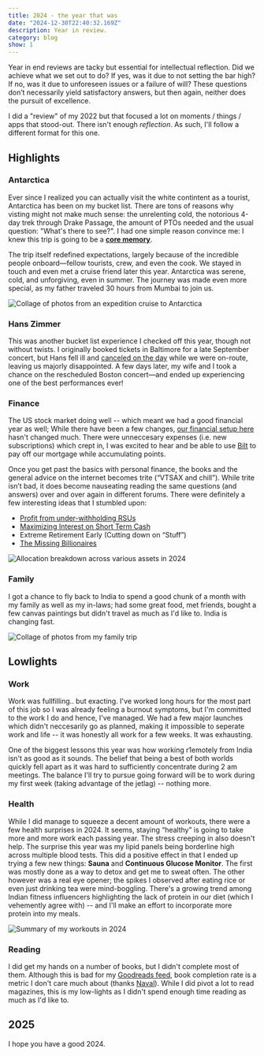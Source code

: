 ```yaml
---
title: 2024 - the year that was
date: "2024-12-30T22:40:32.169Z"
description: Year in review.
category: blog
show: 1
---
```


Year in end reviews are tacky but essential for intellectual reflection. Did we achieve what we set out to do? If yes, was it due to not setting the bar high? If no, was it due to unforeseen   issues or a failure of will? These questions don’t necessarily yield satisfactory answers, but then again, neither does the pursuit of excellence. 

I did a "review" of my 2022 but that focused a lot on moments / things / apps that stood-out. There isn't enough _reflection_. As such, I'll follow a different format for this one.

## Highlights


### Antarctica

Ever since I realized you can actually visit the white contintent as a tourist, Antarctica has been on my bucket list. There are tons of reasons why visting might not make much sense: the unrelenting cold, the notorious 4-day trek through Drake Passage, the amount of PTOs needed and the usual question: "What's there to see?". I had one simple reason convince me: I knew this trip is going to be a **[core memory](https://knowyourmeme.com/memes/a-core-memory)**.

The trip itself redefined expectations, largely because of the incredible people onboard—fellow tourists, crew, and even the cook. We stayed in touch and even met a cruise friend later this year. Antarctica was serene, cold, and unforgiving, even in summer. The journey was made even more special, as my father traveled 30 hours from Mumbai to join us. 

![Collage of photos from an expedition cruise to Antarctica](./antarctica.png)


### Hans Zimmer

This was another bucket list experience I checked off this year, though not without twists. I originally booked tickets in Baltimore for a late September concert, but Hans fell ill and [canceled on the day](https://www.instagram.com/p/C_-iHtuoYlr/) while we were on-route, leaving us majorly disappointed. A few days later, my wife and I took a chance on the rescheduled Boston concert—and ended up experiencing one of the best performances ever!

### Finance

The US stock market doing well -- which meant we had a good financial year as well; While there have been a few changes, [our financial setup here](https://abhishekbanthia.com/fire/) hasn't changed much. There were unneccesary expenses (i.e. new subscriptions) which crept in, I was excited to hear and be able to use [Bilt](https://bilt.page/r/LAX4-CASE) to pay off our mortgage while accumulating points. 

Once you get past the basics with personal finance, the books and the general advice on the internet becomes trite (“VTSAX and chill”). While trite isn’t bad, it does become nauseating reading the same questions (and answers) over and over again in different forums. There were definitely a few interesting ideas that I stumbled upon:

- [Profit from under-withholding RSUs](https://tctailwind.com/2024/05/21/how-to-profit-from-the-under-withholding-of-rsus-and-bonuses/)
- [Maximizing Interest on Short Term Cash](https://tctailwind.com/2024/02/06/how-i-maximize-interest-on-my-short-term-cash-without-chasing-rates-across-banks/)
- Extreme Retirement Early (Cutting down on “Stuff”)
- [The Missing Billionaires](https://www.economist.com/finance-and-economics/2023/09/21/how-to-avoid-a-common-investment-mistake)

![Allocation breakdown across various assets in 2024](./asset-allocation.png)


### Family

I got a chance to fly back to India to spend a good chunk of a month with my family as well as my in-laws; had some great food, met friends, bought a few canvas paintings but didn't travel as much as I'd like to. India is changing fast.

![Collage of photos from my family trip](./family.png)

## Lowlights

### Work

Work was fullfilling.. but exacting. I've worked long hours for the most part of this job so I was already feeling a burnout symptoms, but I'm committed to the work I do and hence, I've managed. We had a few major launches which didn't neccesarily go as planned, making it impossible to seperate work and life -- it was honestly all work for a few weeks. It was exhausting. 

One of the biggest lessons this year was how working r1emotely from India isn't as good as it sounds. The belief that being a best of both worlds quickly fell apart as it was hard to sufficiently concentrate during 2 am meetings. The balance I'll try to pursue going forward will be to work during my first week (taking advantage of the jetlag) -- nothing more.

### Health

While I did manage to squeeze a decent amount of workouts, there were a few health surprises in 2024. It seems, staying “healthy” is going to take more and more work each passing year. The stress creeping in also doesn't help. The surprise this year was my lipid panels being borderline high across multiple blood tests. This did a positive effect in that I ended up trying a few new things: **Sauna** and **Continuous Glucose Monitor**. The first was mostly done as a way to detox and get me to sweat often. The other however was a real eye opener; the spikes I observed after eating rice or even just drinking tea were mind-boggling. There's a growing trend among Indian fitness influencers highlighting the lack of protein in our diet (which I vehemently agree with) -- and I'll make an effort to incorporate more protein into my meals. 

![Summary of my workouts in 2024](./health-recap.JPEG)

### Reading

I did get my hands on a number of books, but I didn't complete most of them. Although this is bad for my [Goodreads feed](https://www.goodreads.com/user/show/6566801-abhishek), book completion rate is a metric I don't care much about (thanks [Naval](https://www.youtube.com/shorts/ScD1uOUMXro)). While I did pivot a lot to read magazines, this is my low-lights as I didn't spend enough time reading as much as I'd like to.

## 2025


I hope you have a good 2024.